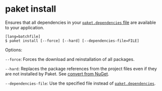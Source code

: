 # paket install

Ensures that all dependencies in your [`paket.dependencies` file](dependencies-file.html) are available to your application.

    [lang=batchfile]
    $ paket install [--force] [--hard] [--dependencies-file=FILE]

Options:

  `--force`: Forces the download and reinstallation of all packages.

  `--hard`: Replaces the package references from the project files even if they are not installed by Paket. See [convert from NuGet](convert-from-nuget.html).

  `--dependencies-file`: Use the specified file instead of [`paket.dependencies`](dependencies-file.html).
